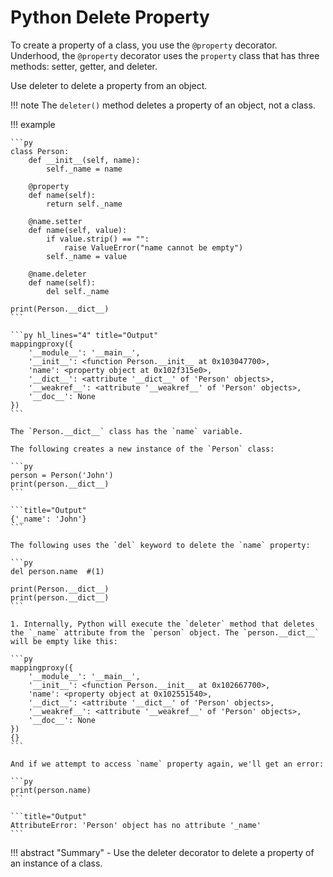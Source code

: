 # Python Delete Property

To create a property of a class, you use the `@property` decorator. Underhood, the `@property` decorator uses the `property` class that has three methods: setter, getter, and deleter.

Use deleter to delete a property from an object.

!!! note
    The `deleter()` method deletes a property of an object, not a class.

!!! example

    ```py
    class Person:
        def __init__(self, name):
            self._name = name

        @property
        def name(self):
            return self._name

        @name.setter
        def name(self, value):
            if value.strip() == "":
                raise ValueError("name cannot be empty")
            self._name = value

        @name.deleter
        def name(self):
            del self._name

    print(Person.__dict__)
    ```

    ```py hl_lines="4" title="Output"
    mappingproxy({
        '__module__': '__main__',
        '__init__': <function Person.__init__ at 0x103047700>,
        'name': <property object at 0x102f315e0>,
        '__dict__': <attribute '__dict__' of 'Person' objects>,
        '__weakref__': <attribute '__weakref__' of 'Person' objects>,
        '__doc__': None
    })
    ```

    The `Person.__dict__` class has the `name` variable.

    The following creates a new instance of the `Person` class:

    ```py
    person = Person('John')
    print(person.__dict__)
    ```

    ```title="Output"
    {'_name': 'John'}
    ```

    The following uses the `del` keyword to delete the `name` property:

    ```py
    del person.name  #(1)

    print(Person.__dict__)
    print(person.__dict__)
    ```

    1. Internally, Python will execute the `deleter` method that deletes the `_name` attribute from the `person` object. The `person.__dict__` will be empty like this:

    ```py
    mappingproxy({
        '__module__': '__main__',
        '__init__': <function Person.__init__ at 0x102667700>,
        'name': <property object at 0x102551540>,
        '__dict__': <attribute '__dict__' of 'Person' objects>,
        '__weakref__': <attribute '__weakref__' of 'Person' objects>,
        '__doc__': None
    })
    {}
    ```

    And if we attempt to access `name` property again, we'll get an error:

    ```py
    print(person.name)
    ```

    ```title="Output"
    AttributeError: 'Person' object has no attribute '_name'
    ```

!!! abstract "Summary"
    - Use the deleter decorator to delete a property of an instance of a class.